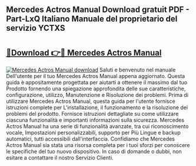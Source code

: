 ## Mercedes Actros Manual Download gratuit PDF - Part-LxQ Italiano Manuale del proprietario del servizio YCTXS

# <h2><a href="http://dfgrheb.blite.top/?on=Mercedes+Actros+Manual">🔗Download 👉🔴 Mercedes Actros Manual</a></h2>

[![Mercedes Actros Manual download](https://i.imgur.com/lujVjoI.png)](http://dfgrheb.blite.top/?on=Mercedes+Actros+Manual)
Saluti e benvenuto nel manuale Dell'utente per il tuo Mercedes Actros Manual appena aggiornato. Questa guida è appositamente progettata per aiutarti a ottenere il massimo dal tuo Prodotto fornendo una spiegazione approfondita delle sue caratteristiche, configurazione, utilizzo, Manutenzione e Risoluzione dei problemi. Prima di utilizzare Mercedes Actros Manual, questa guida per l'utente fornisce istruzioni complete per L'installazione, il funzionamento e la risoluzione dei problemi del prodotto. Fornisce istruzioni dettagliate su come utilizzare ciascuna funzionalità e importanti informazioni sulla sicurezza. Mercedes Actros Manual ha una serie di funzionalità avanzate, tra cui riconoscimento vocale, Impostazioni personalizzabili, supporto per Più Lingue e backup automatici, tutti accessibili dall'interfaccia. Confidiamo che Mercedes Actros Manual sia stata una risorsa completa per i tuoi sforzi per conoscere le specifiche del tuo nuovo dispositivo. In caso di domande o dubbi, non esitare a contattare il nostro Servizio Clienti.
